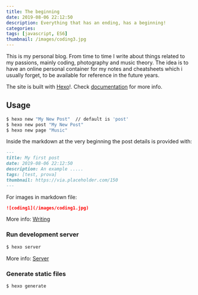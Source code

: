 ```yaml
---
title: The beginning
date: 2019-08-06 22:12:50
description: Everything that has an ending, has a beginning!
categories: 
tags: [javascript, ES6]
thumbnail: /images/coding3.jpg
---
```


This is my personal blog. From time to time I write about things related to my passions, mainly coding, photography and music theory. The idea is to have an online personal container for my notes and cheatsheets which i usually forget, to be available for reference in the future years. 

The site is built with [Hexo](https://hexo.io/)!. Check [documentation](https://hexo.io/docs/) for more info. 

## Usage

``` bash
$ hexo new "My New Post"  // default is 'post'
$ hexo new post "My New Post"
$ hexo new page "Music"
```
Inside the markdown at the very beginning the post details is provided with:
``` markdown
---
title: My first post
date: 2019-08-06 22:12:50
description: An example .....
tags: [test, prova]
thumbnail: https://via.placeholder.com/150
---
```

For images in markdown file:
``` markdown
![coding1](/images/coding1.jpg)
```

More info: [Writing](https://hexo.io/docs/writing.html)

### Run development server

``` bash
$ hexo server
```
More info: [Server](https://hexo.io/docs/server.html)

### Generate static files

``` bash
$ hexo generate
```


